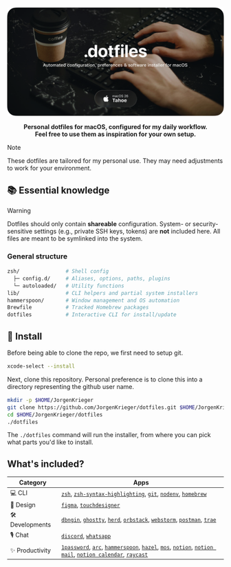 ![Dotfiles](/.github/header.png)

<p align="center"><b>Personal dotfiles for macOS, configured for my daily workflow.<br/>Feel free to use them as inspiration for your own setup.</b></p>

> [!NOTE]
> These dotfiles are tailored for my personal use. They may need adjustments to work for your environment.

## 📚 Essential knowledge

> [!WARNING]
> Dotfiles should only contain **shareable** configuration. System- or security-sensitive settings (e.g., private SSH
> keys, tokens) are **not** included here. All files are meant to be symlinked into the system.

### General structure

```sh
zsh/               # Shell config
  ├─ config.d/     # Aliases, options, paths, plugins
  └─ autoloaded/   # Utility functions
lib/               # CLI helpers and partial system installers
hammerspoon/       # Window management and OS automation
Brewfile           # Tracked Homebrew packages
dotfiles           # Interactive CLI for install/update

```

## 🚀 Install

Before being able to clone the repo, we first need to setup git.

```sh
xcode-select --install
```

Next, clone this repository. Personal preference is to clone this into a directory representing the github user name.

```sh
mkdir -p $HOME/JorgenKrieger
git clone https://github.com/JorgenKrieger/dotfiles.git $HOME/JorgenKrieger/dotfiles
cd $HOME/JorgenKrieger/dotfiles
./dotfiles
```

The `./dotfiles` command will run the installer, from where you can pick what parts you'd like to install.

## What's included?

| Category         | Apps                                                                                                                                                                                                                                                                                                                                                                               |
|------------------|------------------------------------------------------------------------------------------------------------------------------------------------------------------------------------------------------------------------------------------------------------------------------------------------------------------------------------------------------------------------------------|
| 💻 CLI           | [`zsh`](https://www.zsh.org), [`zsh-syntax-highlighting`](https://github.com/zsh-users/zsh-syntax-highlighting), [`git`](https://git-scm.com), [`nodenv`](https://github.com/nodenv/nodenv), [`homebrew`](https://brew.sh)                                                                                                                                                         |
| 🎨 Design        | [`figma`](https://www.figma.com), [`touchdesigner`](https://www.derivative.ca)                                                                                                                                                                                                                                                                                                     |
| 🛠️ Developments | [`dbngin`](https://dbngin.com/), [`ghostty`](https://ghostty.org/), [`herd`](https://herd.laravel.com/), [`orbstack`](https://orbstack.dev/), [`webstorm`](https://www.jetbrains.com/webstorm/), [`postman`](https://www.postman.com/), [`trae`](https://www.trae.ai/)                                                                                                             |
| 🎙️ Chat         | [`discord`](https://discord.com), [`whatsapp`](https://www.whatsapp.com/)                                                                                                                                                                                                                                                                                                          |
| ✨ Productivity   | [`1password`](https://1password.com), [`arc`](https://arc.net), [`hammerspoon`](https://www.hammerspoon.org), [`hazel`](https://www.hazelapp.com), [`mos`](https://mos.crowerapps.com), [`notion`](https://www.notion.so), [`notion mail`](https://www.notion.com/product/mail), [`notion calendar`](https://www.notion.com/product/calendar), [`raycast`](https://www.raycast.so) |
